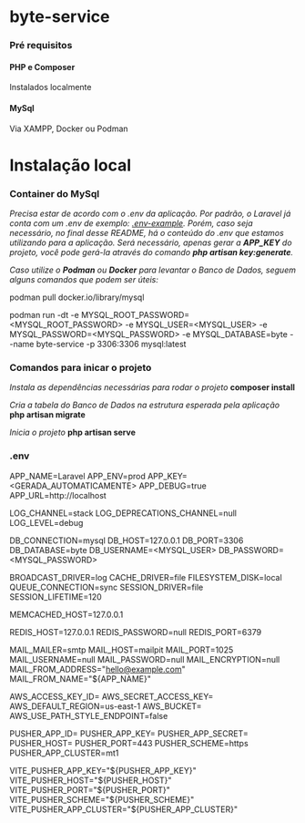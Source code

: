 # byte-service

### Pré requisitos

#### PHP e Composer

Instalados localmente

#### MySql

Via XAMPP, Docker ou Podman

# Instalação local

### Container do MySql

_Precisa estar de acordo com o .env da aplicação. Por padrão, o Laravel já conta com um .env de exemplo: [.env-example](.env-example). Porém, caso seja necessário, no final desse README, há o conteúdo do .env que estamos utilizando para a aplicação. Será necessário, apenas gerar a **APP_KEY** do projeto, você pode gerá-la através do comando **php artisan key:generate**._

_Caso utilize o **Podman** ou **Docker** para levantar o Banco de Dados, seguem alguns comandos que podem ser úteis:_

podman pull docker.io/library/mysql

podman run -dt -e MYSQL_ROOT_PASSWORD=<MYSQL_ROOT_PASSWORD> -e MYSQL_USER=<MYSQL_USER> -e MYSQL_PASSWORD=<MYSQL_PASSWORD> -e MYSQL_DATABASE=byte --name byte-service -p 3306:3306 mysql:latest

### Comandos para inicar o projeto

_Instala as dependências necessárias para rodar o projeto_
**composer install**

_Cria a tabela do Banco de Dados na estrutura esperada pela aplicação_
**php artisan migrate**

_Inicia o projeto_
**php artisan serve**

### .env

APP_NAME=Laravel
APP_ENV=prod
APP_KEY=<GERADA_AUTOMATICAMENTE>
APP_DEBUG=true
APP_URL=http://localhost

LOG_CHANNEL=stack
LOG_DEPRECATIONS_CHANNEL=null
LOG_LEVEL=debug

DB_CONNECTION=mysql
DB_HOST=127.0.0.1
DB_PORT=3306
DB_DATABASE=byte
DB_USERNAME=<MYSQL_USER>
DB_PASSWORD=<MYSQL_PASSWORD>

BROADCAST_DRIVER=log
CACHE_DRIVER=file
FILESYSTEM_DISK=local
QUEUE_CONNECTION=sync
SESSION_DRIVER=file
SESSION_LIFETIME=120

MEMCACHED_HOST=127.0.0.1

REDIS_HOST=127.0.0.1
REDIS_PASSWORD=null
REDIS_PORT=6379

MAIL_MAILER=smtp
MAIL_HOST=mailpit
MAIL_PORT=1025
MAIL_USERNAME=null
MAIL_PASSWORD=null
MAIL_ENCRYPTION=null
MAIL_FROM_ADDRESS="hello@example.com"
MAIL_FROM_NAME="${APP_NAME}"

AWS_ACCESS_KEY_ID=
AWS_SECRET_ACCESS_KEY=
AWS_DEFAULT_REGION=us-east-1
AWS_BUCKET=
AWS_USE_PATH_STYLE_ENDPOINT=false

PUSHER_APP_ID=
PUSHER_APP_KEY=
PUSHER_APP_SECRET=
PUSHER_HOST=
PUSHER_PORT=443
PUSHER_SCHEME=https
PUSHER_APP_CLUSTER=mt1

VITE_PUSHER_APP_KEY="${PUSHER_APP_KEY}"
VITE_PUSHER_HOST="${PUSHER_HOST}"
VITE_PUSHER_PORT="${PUSHER_PORT}"
VITE_PUSHER_SCHEME="${PUSHER_SCHEME}"
VITE_PUSHER_APP_CLUSTER="${PUSHER_APP_CLUSTER}"
